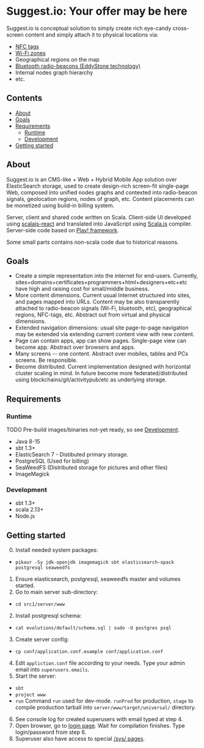 # Suggest.io: Your offer may be here

Suggest.io is conceptual solution to simply create rich eye-candy cross-screen content and
simply attach it to physical locations via:
- [NFC tags](doc/tech/nfc.md)
- [Wi-Fi zones](doc/tech/wifi.md)
- Geographical regions on the map
- [Bluetooth radio-beacons (EddyStone technology)](doc/tech/bluetooth-beacons.md)
- Internal nodes graph hierarchy
- etc.

## Contents

- [About](#about)
- [Goals](#goals)
- [Requirements](#requirements)
  - [Runtime](#runtime)
  - [Development](#development)
- [Getting started](#getting-started)


## About

Suggest.io is an CMS-like + Web + Hybrid Mobile App solution over ElasticSearch storage, used to create design-rich
screen-fit single-page Web, composed into unified nodes graphs and contexted into radio-beacon signals,
geolocation regions, nodes of graph, etc. Content placements can be monetized using build-in billing system.

Server, client and shared code written on Scala.
Client-side UI developed using [scalajs-react](https://github.com/japgolly/scalajs-react/)
and translated into JavaScript using [Scala.js](https://www.scala-js.org/) compiler.
Server-side code based on [Play! framework](https://playframework.com/).

Some small parts contains non-scala code due to historical reasons.

## Goals
- Create a simple representation into the internet for end-users.
  Currently, sites+domains+certificates+programmers+html+designers+etc+etc have
  high and raising cost for small/middle business.
- More content dimensions.
  Current usual Internet structured into sites, and pages mapped into URLs.
  Content may be also transparently attached to radio-beacon signals (Wi-Fi, bluetooth, etc), geographical regions, NFC-tags, etc.
  Abstract out from virtual and physical dimensions.
- Extended navigation dimensions: usual site page-to-page navigation may be extended via extending current content view
  with new content.
- Page can contain apps, app can show pages. Single-page view can become app. Abstract over browsers and apps.
- Many screens -- one content. Abstract over mobiles, tables and PCs screens. Be responsible.
- Become distributed. Current implementation designed with horizontal cluster scaling in mind.
  In future become more federated/distributed using blockchains/git/activitypub/etc as underlying storage.


## Requirements

### Runtime
TODO Pre-build images/binaries not-yet ready, so see [Development](#development).
- Java 8-15
- sbt 1.3+
- ElasticSearch 7 - Distibuted primary storage.
- PostgreSQL (Used for billing)
- SeaWeedFS (Distributed storage for pictures and other files)
- ImageMagick

### Development
- sbt 1.3+
- scala 2.13+
- Node.js

## Getting started
0. Install needed system packages:
  - `pikaur -Sy jdk-openjdk imagemagick sbt elasticsearch-xpack postgresql seaweedfs`
1. Ensure elasticsearch, postgresql, seaweedfs master and volumes started.
2. Go to main server sub-directory:
  - `cd src1/server/www`
2. Install postgresql schema:
  - `cat evolutions/default/schema.sql | sudo -U postgres psql`
3. Create server config:
  - `cp conf/application.conf.example conf/application.conf`
4. Edit `appliction.conf` file according to your needs. Type your admin email into `superusers.emails`.
5. Start the server:
  - `sbt`
  - `project www`
  - `run`
    Command `run` used for dev-mode.
    `runProd` for production,
    `stage` to compile production tarball into `server/www/target/universal/` directory.
6. See console log for created superusers with email typed at step 4.
7. Open browser, go to [login page](http://localhost:9000/id). Wait for compilation finishes. Type login/password from step 6.
8. Superuser also have access to special [/sys/ pages](http://localhost:9000/sys).

